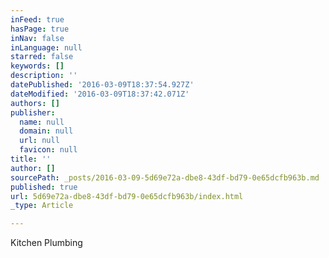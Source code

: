 ```yaml
---
inFeed: true
hasPage: true
inNav: false
inLanguage: null
starred: false
keywords: []
description: ''
datePublished: '2016-03-09T18:37:54.927Z'
dateModified: '2016-03-09T18:37:42.071Z'
authors: []
publisher:
  name: null
  domain: null
  url: null
  favicon: null
title: ''
author: []
sourcePath: _posts/2016-03-09-5d69e72a-dbe8-43df-bd79-0e65dcfb963b.md
published: true
url: 5d69e72a-dbe8-43df-bd79-0e65dcfb963b/index.html
_type: Article

---
```

Kitchen Plumbing